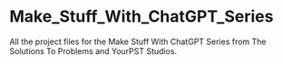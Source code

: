 # Make_Stuff_With_ChatGPT_Series
 All the project files for the Make Stuff With ChatGPT Series from The Solutions To Problems and YourPST Studios.
